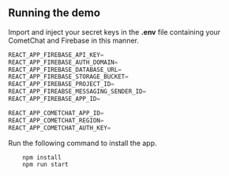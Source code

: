 ## Running the demo

Import and inject your secret keys in the **.env** file containing your CometChat and Firebase in this manner.

```js
REACT_APP_FIREBASE_API_KEY=
REACT_APP_FIREBASE_AUTH_DOMAIN=
REACT_APP_FIREBASE_DATABASE_URL=
REACT_APP_FIREBASE_STORAGE_BUCKET=
REACT_APP_FIREBASE_PROJECT_ID=
REACT_APP_FIREABSE_MESSAGING_SENDER_ID=
REACT_APP_FIREBASE_APP_ID=

REACT_APP_COMETCHAT_APP_ID=
REACT_APP_COMETCHAT_REGION=
REACT_APP_COMETCHAT_AUTH_KEY=
```


Run the following command to install the app.

```sh
    npm install
    npm run start
```